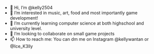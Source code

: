 - 👋 Hi, I’m @kelly2504
- 👀 I’m interested in music, art, food and most importantly game development!
- 🌱 I’m currently learning computer science at both highschool and university level.
- 💞️ I’m looking to collaborate on small game projects
- 📫 How to reach me: You can dm me on Instagram @kellywantan or @Ice_K3lly 

<!---
kelly2504/kelly2504 is a ✨ special ✨ repository because its `README.md` (this file) appears on your GitHub profile.
You can click the Preview link to take a look at your changes.
--->

